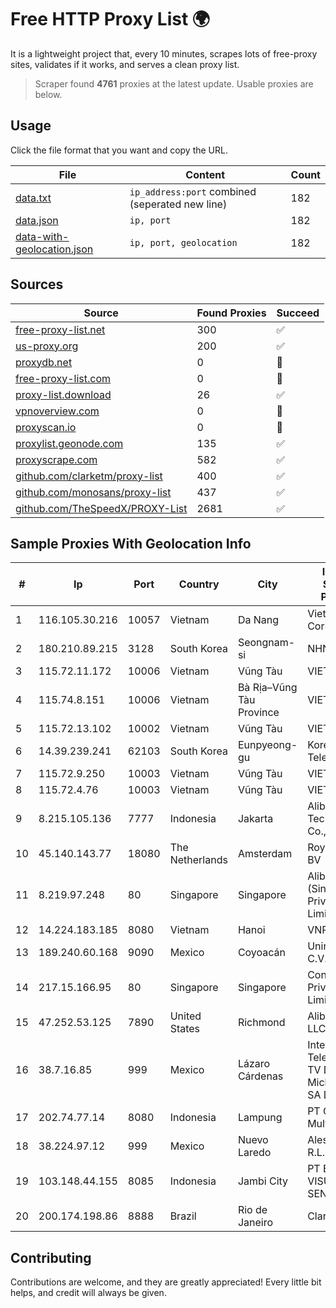 
# Free HTTP Proxy List 🌍

It is a lightweight project that, every 10 minutes, scrapes lots of free-proxy sites, validates if it works, and serves a clean proxy list.


> Scraper found **4761** proxies at the latest update. Usable proxies are below.

## Usage

Click the file format that you want and copy the URL.


|File|Content|Count|
|----|-------|-----|
|[data.txt](https://raw.githubusercontent.com/themiralay/Proxy-List-World/master/data.txt)|`ip_address:port` combined (seperated new line)|182|
|[data.json](https://raw.githubusercontent.com/themiralay/Proxy-List-World/master/data.json)|`ip, port`|182|
|[data-with-geolocation.json](https://raw.githubusercontent.com/themiralay/Proxy-List-World/master/data-with-geolocation.json)|`ip, port, geolocation`|182|

## Sources

|Source|Found Proxies|Succeed|
|------|-------------|-------|
|[free-proxy-list.net](https://free-proxy-list.net)|300|✅|
|[us-proxy.org](https://www.us-proxy.org)|200|✅|
|[proxydb.net](http://proxydb.net)|0|🚫|
|[free-proxy-list.com](https://free-proxy-list.com/?page=&port=&type%5B%5D=http&type%5B%5D=https&up_time=0&search=Search)|0|🚫|
|[proxy-list.download](https://www.proxy-list.download/HTTP)|26|✅|
|[vpnoverview.com](https://vpnoverview.com/privacy/anonymous-browsing/free-proxy-servers)|0|🚫|
|[proxyscan.io](https://www.proxyscan.io)|0|🚫|
|[proxylist.geonode.com](https://proxylist.geonode.com/api/proxy-list?limit=300&page=1&sort_by=lastChecked&sort_type=desc&protocols=http,https)|135|✅|
|[proxyscrape.com](https://api.proxyscrape.com/v2/?request=displayproxies&protocol=http&timeout=10000&country=all&ssl=all&anonymity=all)|582|✅|
|[github.com/clarketm/proxy-list](https://raw.githubusercontent.com/clarketm/proxy-list/master/proxy-list-raw.txt)|400|✅|
|[github.com/monosans/proxy-list](https://raw.githubusercontent.com/monosans/proxy-list/main/proxies/http.txt)|437|✅|
|[github.com/TheSpeedX/PROXY-List](https://raw.githubusercontent.com/TheSpeedX/PROXY-List/master/http.txt)|2681|✅|


## Sample Proxies With Geolocation Info

|#|Ip|Port|Country|City|Internet Service Provider|
|-|--|----|-------|----|-------------------------|
|1|116.105.30.216|10057|Vietnam|Da Nang|Viettel Corporation|
|2|180.210.89.215|3128|South Korea|Seongnam-si|NHNCLOUD|
|3|115.72.11.172|10006|Vietnam|Vũng Tàu|VIETELmetro|
|4|115.74.8.151|10006|Vietnam|Bà Rịa–Vũng Tàu Province|VIETELxdsl|
|5|115.72.13.102|10002|Vietnam|Vũng Tàu|VIETELmetro|
|6|14.39.239.241|62103|South Korea|Eunpyeong-gu|Korea Telecom|
|7|115.72.9.250|10003|Vietnam|Vũng Tàu|VIETELmetro|
|8|115.72.4.76|10003|Vietnam|Vũng Tàu|VIETELmetro|
|9|8.215.105.136|7777|Indonesia|Jakarta|Alibaba (US) Technology Co., Ltd.|
|10|45.140.143.77|18080|The Netherlands|Amsterdam|RoyaleHosting BV|
|11|8.219.97.248|80|Singapore|Singapore|Alibaba Cloud (Singapore) Private Limited|
|12|14.224.183.185|8080|Vietnam|Hanoi|VNPT|
|13|189.240.60.168|9090|Mexico|Coyoacán|Uninet S.A. de C.V.|
|14|217.15.166.95|80|Singapore|Singapore|Contabo Asia Private Limited|
|15|47.252.53.125|7890|United States|Richmond|Alibaba Cloud LLC|
|16|38.7.16.85|999|Mexico|Lázaro Cárdenas|Internet Telefonia Y TV De Michoacan SA De CV|
|17|202.74.77.14|8080|Indonesia|Lampung|PT Giga Patra Multimedia|
|18|38.224.97.12|999|Mexico|Nuevo Laredo|Alestra, S. de R.L. de C.V.|
|19|103.148.44.155|8085|Indonesia|Jambi City|PT BUANA VISUALNET SENTRA|
|20|200.174.198.86|8888|Brazil|Rio de Janeiro|Claro S.A|



## Contributing

Contributions are welcome, and they are greatly appreciated! Every
little bit helps, and credit will always be given.

